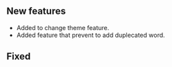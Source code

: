 ## New features
- Added to change theme feature.
- Added feature that prevent to add duplecated word.

## Fixed

